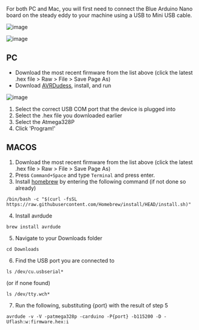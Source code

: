 For both PC and Mac, you will first need to connect the Blue Arduino Nano board on the steady eddy to your machine using a USB to Mini USB cable.

![image](https://user-images.githubusercontent.com/3416626/152965003-2f0deaf7-17a4-44ff-8d35-319711aeaac9.png)

![image](https://user-images.githubusercontent.com/3416626/152965080-9db6f37e-4e00-4f84-a4f4-3fe298a80c72.png)


## PC

* Download the most recent firmware from the list above (click the latest .hex file > Raw > File > Save Page As)
* Download <a href='https://blog.zakkemble.net/download/AVRDUDESS-2.13-setup.exe'>AVRDudess</a>, install, and run

![image](https://user-images.githubusercontent.com/3416626/152965770-be110290-8501-4cf1-9f3d-a3a4907ce92a.png)

1. Select the correct USB COM port that the device is plugged into
2. Select the .hex file you downloaded earlier
3. Select the Atmega328P
4. Click 'Program!'


## MACOS

1. Download the most recent firmware from the list above (click the latest .hex file > Raw > File > Save Page As)
2. Press `Command+Space` and type `Terminal` and press enter.
3. Install <a href='https://brew.sh/'>homebrew</a> by entering the following command (if not done so already)
```
/bin/bash -c "$(curl -fsSL https://raw.githubusercontent.com/Homebrew/install/HEAD/install.sh)"
```
4. Install avrdude
```
brew install avrdude
```
5. Navigate to your Downloads folder
```
cd Downloads
```
6. Find the USB port you are connected to
```
ls /dev/cu.usbserial*
```
(or if none found)
```
ls /dev/tty.wch*
```
7. Run the following, substituting {port} with the result of step 5
```
avrdude -v -V -patmega328p -carduino -P{port} -b115200 -D -Uflash:w:firmware.hex:i
```
